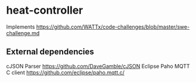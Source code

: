 # heat-controller
Implements https://github.com/WATTx/code-challenges/blob/master/swe-challenge.md

## External dependencies
cJSON Parser https://github.com/DaveGamble/cJSON
Eclipse Paho MQTT C client https://github.com/eclipse/paho.mqtt.c/
